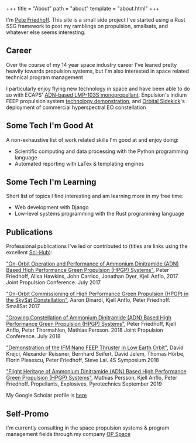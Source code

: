 +++
title = "About"
path = "about"
template = "about.html"
+++

I'm [Pete Friedhoff](https://www.linkedin.com/in/petefriedhoff/). This site is a small side project I've started using a Rust SSG framework to post my ramblings on propulsion, smallsats, and whatever else seems interesting.

## Career
Over the course of my 14 year space industry career I've leaned pretty heavily towards propulsion systems, but I'm also interested in space related technical program management

I particularly enjoy flying new technology in space and have been able to do so with ECAPS' [ADN-based LMP-103S monopropellant](@/ecaps-on-skysat.md), Enpulsion's indium FEEP propulsion system [technology demonstration](https://www.enpulsion.com/news/feep-first-successful-in-orbit-demonstration-of-a-feep-thruster/), and [Orbital Sidekick](https://orbitalsidekick.com/)'s deployment of commercial hyperspectral EO constellation

## Some Tech I'm Good At
A non-exhaustive list of work related skills I'm good at and enjoy doing:
- Scientific computing and data processing with the Python programming language
- Automated reporting with LaTex & templating engines

## Some Tech I'm Learning
Short list of topics I find interesting and am learning more in my free time:
- Web development with Django
- Low-level systems programming with the Rust programming language

## Publications
Professional publications I've led or contributed to (titles are links using the excellent [Sci-Hub](https://sci-hub.tw/)):

["On-Orbit Operation and Performance of Ammonium Dinitramide (ADN) Based High Performance Green Propulsion (HPGP) Systems"](http://sci-hub.tw/10.2514/6.2017-4673), Peter Friedhoff, Alisa Hawkins, John Carrico, Jonathan Dyer, Kjell Anflo, 2017 Joint Propulsion Conference. July 2017

["On-Orbit Commissioning of High Performance Green Propulsion (HPGP) in the SkySat Constellation"](https://digitalcommons.usu.edu/smallsat/2017/all2017/139/), Aaron Dinardi, Kjell Anflo, Peter Friedhoff. SmallSat 2017

["Growing Constellation of Ammonium Dinitramide (ADN) Based High Performance Green Propulsion (HPGP) Systems"](https://sci-hub.tw/10.2514/6.2018-4754), Peter Friedhoff, Kjell Anflo, Peter Thormahlen, Mathias Persson. 2018 Joint Propulsion Conference. July 2018

["Demonstration of the IFM Nano FEEP Thruster in Low Earth Orbit"](https://www.researchgate.net/profile/David_Krejci/publication/325486881_DEMONSTRATION_OF_THE_IFM_NANO_FEEP_THRUSTER_IN_LOW_EARTH_ORBIT/links/5b11210caca2723d997970f7/DEMONSTRATION-OF-THE-IFM-NANO-FEEP-THRUSTER-IN-LOW-EARTH-ORBIT.pdf), David Krejci, Alexander Reissner, Bernhard Seifert, David Jelem, Thomas Hörbe, Florin Plesescu, Peter Friedhoff, Steve Lai. 4S Symposium 2018

["Flight Heritage of Ammonium Dinitramide (ADN) Based High Performance Green Propulsion (HPGP) Systems"](sci-hub.tw/10.1002/prep.201900248), Mathias Persson, Kjell Anflo, Peter Friedhoff. Propellants, Explosives, Pyrotechnics September 2019

My Google Scholar profile is [here](https://scholar.google.com/citations?user=bN9z7MEAAAAJ&hl=en)

## Self-Promo
I'm currently consulting in the space propulsion systems & program management fields through my company [OP Space](https://opspaceservices.com/)